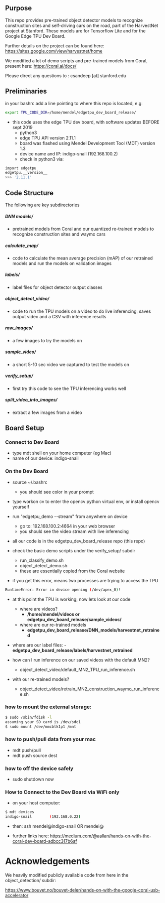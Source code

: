 ## Purpose

This repo provides pre-trained object detector models to recognize construction sites and self-driving cars on the road, part of the HarvestNet project at Stanford.
These models are for Tensorflow Lite and for the Google Edge TPU Dev Board.

Further details on the project can be found here: https://sites.google.com/view/harvestnet/home

We modified a lot of demo scripts and pre-trained models from Coral, present here: https://coral.ai/docs/

Please direct any questions to : csandeep [at] stanford.edu




## Preliminaries
in your bashrc add a line pointing to where this repo is located, e.g:
```sh
export TPU_CODE_DIR=/home/mendel/edgetpu_dev_board_release/
```

- this code uses the edge TPU dev board, with software updates BEFORE sept 2019
	- python3
	- edge TPU API version 2.11.1
	- board was flashed using Mendel Development Tool (MDT) version 1.3
	- device name and IP: indigo-snail		(192.168.100.2)
	- check in python3 via: 

```sh
import edgetpu
edgetpu.__version__ 
>>> '2.11.1'
``` 

## Code Structure
The following are key subdirectories
##### DNN models/
- pretrained models from Coral and our quantized re-trained models to recognize construction sites and waymo cars

##### calculate_map/ 
- code to calculate the mean average precision (mAP) of our retrained models and run the models on validation images

##### labels/
- label files for object detector output classes

##### object_detect_video/
- code to run the TPU models on a video to do live inferencing, saves output video and a CSV with inference results 

##### raw_images/
- a few images to try the models on

##### sample_video/
- a short 5-10 sec video we captured to test the models on

##### verify_setup/
- first try this code to see the TPU inferencing works well

##### split_video_into_images/
- extract a few images from a video 


## Board Setup

### Connect to Dev Board
- type mdt shell on your home computer (eg Mac)
- name of our device: indigo-snail

### On the Dev Board

- source ~/.bashrc
	- you should see color in your prompt
	
- type workon cv to enter the opencv python virtual env, or install opencv yourself
- run "edgetpu_demo --stream" from anywhere on device
	- go to: 192.168.100.2:4664 in your web browser
	- you should see the video stream with live inferencing
- all our code is in the edgetpu_dev_board_release repo (this repo)

- check the basic demo scripts under the verify_setup/ subdir
	- run_classify_demo.sh
	- object_detect_demo.sh
	- these are essentially copied from the Coral website

- if you get this error, means two processes are trying to access the TPU 
```sh
RuntimeError: Error in device opening (/dev/apex_0)!
``` 
- at this point the TPU is working, now lets look at our code
	- where are videos? 
		- **/home/mendel/videos or edgetpu_dev_board_release/sample_videos/**
	- where are our re-trained models 
		- **edgetpu_dev_board_release/DNN_models/harvestnet_retrained**
- where are our label files: 
		- **edgetpu_dev_board_release/labels/harvestnet_retrained**

- how can I run inference on our saved videos with the default MN2? 
	- object_detect_video/default_MN2_TPU_run_inference.sh

- with our re-trained models? 
	- object_detect_video/retrain_MN2_construction_waymo_run_inference.sh



### how to mount the external storage:
``` sh
$ sudo /sbin/fdisk -l
assuming your SD card is /dev/sdc1
$ sudo mount /dev/mmcblk1p1 /mnt
```

### how to push/pull data from your mac
- mdt push/pull
- mdt push source dest

### how to off the device safely
- sudo shutdown now

### How to Connect to the Dev Board via WiFi only
- on your host computer: 

``` sh
$ mdt devices
indigo-snail		(192.168.0.22)
```

- then: ssh mendel@indigo-snail OR mendel@<IP-ADDR>

- further links here: https://medium.com/@aallan/hands-on-with-the-coral-dev-board-adbcc317b6af


# Acknowledgements
We heavily modified publicly available code from here in the object_detection/ subdir:

https://www.bouvet.no/bouvet-deler/hands-on-with-the-google-coral-usb-accelerator





